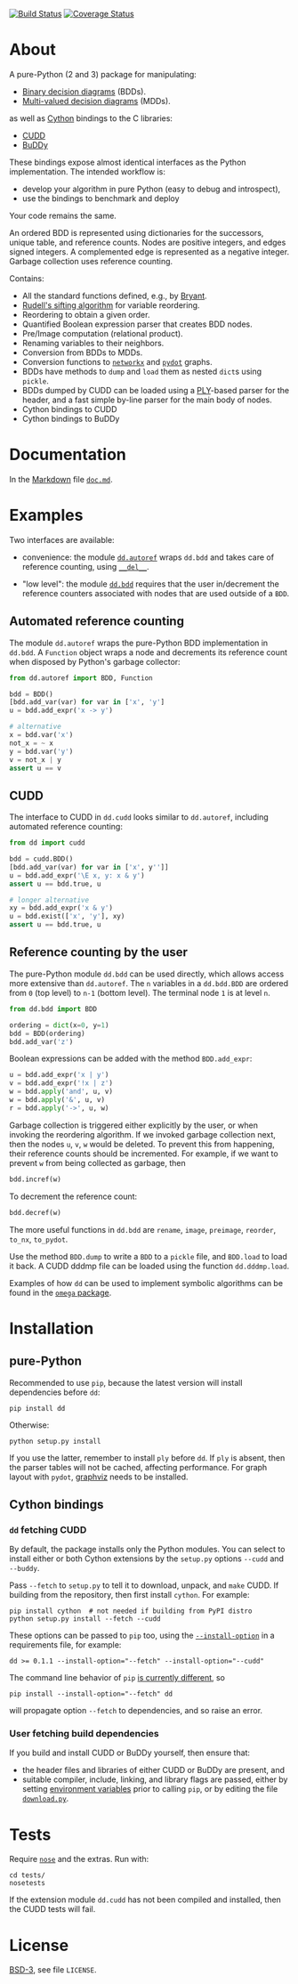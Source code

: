 [![Build Status][build_img]][travis]
[![Coverage Status][coverage]][coveralls]


About
=====

A pure-Python (2 and 3) package for manipulating:

- [Binary decision diagrams](https://en.wikipedia.org/wiki/Binary_decision_diagram) (BDDs).
- [Multi-valued decision diagrams](http://dx.doi.org/10.1109/ICCAD.1990.129849) (MDDs).

as well as [Cython](http://cython.org/) bindings to the C libraries:

- [CUDD](http://vlsi.colorado.edu/~fabio/CUDD/)
- [BuDDy](http://buddy.sourceforge.net)

These bindings expose almost identical interfaces as the Python implementation. The intended workflow is:

- develop your algorithm in pure Python (easy to debug and introspect),
- use the bindings to benchmark and deploy

Your code remains the same.

An ordered BDD is represented using dictionaries for the successors, unique table, and reference counts. Nodes are positive integers, and edges signed integers. A complemented edge is represented as a negative integer. Garbage collection uses reference counting.

Contains:

- All the standard functions defined, e.g., by [Bryant](https://www.cs.cmu.edu/~bryant/pubdir/ieeetc86.pdf).
- [Rudell's sifting algorithm](http://www.eecg.toronto.edu/~ece1767/project/rud.pdf) for variable reordering.
- Reordering to obtain a given order.
- Quantified Boolean expression parser that creates BDD nodes.
- Pre/Image computation (relational product).
- Renaming variables to their neighbors.
- Conversion from BDDs to MDDs.
- Conversion functions to [`networkx`](https://networkx.github.io/) and [`pydot`](https://pypi.python.org/pypi/pydot) graphs.
- BDDs have methods to `dump` and `load` them as nested `dict`s using `pickle`.
- BDDs dumped by CUDD can be loaded using a [PLY](https://github.com/dabeaz/ply/)-based parser for the header, and a fast simple by-line parser for the main body of nodes.
- Cython bindings to CUDD
- Cython bindings to BuDDy


Documentation
=============

In the [Markdown](https://en.wikipedia.org/wiki/Markdown) file [`doc.md`](https://github.com/johnyf/dd/blob/master/doc.md).


Examples
========

Two interfaces are available:

- convenience: the module [`dd.autoref`](https://github.com/johnyf/dd/blob/master/dd/autoref.py) wraps `dd.bdd` and takes care of reference counting, using [`__del__`](https://docs.python.org/2/reference/datamodel.html#object.__del__).

- "low level": the module [`dd.bdd`](https://github.com/johnyf/dd/blob/master/dd/bdd.py) requires that the user in/decrement the reference counters associated with nodes that are used outside of a `BDD`.


## Automated reference counting

The module `dd.autoref` wraps the pure-Python BDD implementation in `dd.bdd`.
A `Function` object wraps a node and decrements its reference count when disposed by Python's garbage collector:

```python
from dd.autoref import BDD, Function

bdd = BDD()
[bdd.add_var(var) for var in ['x', 'y']
u = bdd.add_expr('x -> y')

# alternative
x = bdd.var('x')
not_x = ~ x
y = bdd.var('y')
v = not_x | y
assert u == v
```


## CUDD

The interface to CUDD in `dd.cudd` looks similar to `dd.autoref`, including automated reference counting:

```python
from dd import cudd

bdd = cudd.BDD()
[bdd.add_var(var) for var in ['x', y'']]
u = bdd.add_expr('\E x, y: x & y')
assert u == bdd.true, u

# longer alternative
xy = bdd.add_expr('x & y')
u = bdd.exist(['x', 'y'], xy)
assert u == bdd.true, u
```


## Reference counting by the user

The pure-Python module `dd.bdd` can be used directly, which allows access more extensive than `dd.autoref`.
The `n` variables in a `dd.bdd.BDD` are ordered from `0` (top level) to `n-1` (bottom level). The terminal node `1` is at level `n`.

```python
from dd.bdd import BDD

ordering = dict(x=0, y=1)
bdd = BDD(ordering)
bdd.add_var('z')
```

Boolean expressions can be added with the method `BDD.add_expr`:

```python
u = bdd.add_expr('x | y')
v = bdd.add_expr('!x | z')
w = bdd.apply('and', u, v)
w = bdd.apply('&', u, v)
r = bdd.apply('->', u, w)
```

Garbage collection is triggered either explicitly by the user, or when invoking the reordering algorithm.
If we invoked garbage collection next, then the nodes `u`, `v`, `w` would be deleted. To prevent this from happening, their reference counts should be incremented. For example, if we want to prevent `w` from being collected as garbage, then

```python
bdd.incref(w)
```

To decrement the reference count:

```python
bdd.decref(w)
```

The more useful functions in `dd.bdd` are `rename`, `image`, `preimage`, `reorder`, `to_nx`, `to_pydot`.

Use the method `BDD.dump` to write a `BDD` to a `pickle` file, and `BDD.load` to load it back. A CUDD dddmp file can be loaded using the function `dd.dddmp.load`.

Examples of how `dd` can be used to implement symbolic algorithms can be found in the [`omega` package](https://github.com/johnyf/omega/blob/master/doc/doc.md).


Installation
============


## pure-Python

Recommended to use `pip`, because the latest version will install dependencies before `dd`:

```shell
pip install dd
```

Otherwise:

```shell
python setup.py install
```

If you use the latter, remember to install `ply` before `dd`.
If `ply` is absent, then the parser tables will not be cached, affecting performance.
For graph layout with `pydot`,
[graphviz](http://graphviz.org/) needs to be installed.


## Cython bindings


### `dd` fetching CUDD

By default, the package installs only the Python modules.
You can select to install either or both Cython extensions by the `setup.py` options `--cudd` and `--buddy`.

Pass `--fetch` to `setup.py` to tell it to download, unpack, and `make` CUDD.
If building from the repository, then first install `cython`.
For example:

```shell
pip install cython  # not needed if building from PyPI distro
python setup.py install --fetch --cudd
```

These options can be passed to `pip` too, using the [`--install-option`](https://pip.pypa.io/en/latest/reference/pip_install.html#per-requirement-overrides) in a requirements file, for example:

```
dd >= 0.1.1 --install-option="--fetch" --install-option="--cudd"
```

The command line behavior of `pip` [is currently different](https://github.com/pypa/pip/issues/1883), so

```shell
pip install --install-option="--fetch" dd
```

will propagate option `--fetch` to dependencies, and so raise an error.


### User fetching build dependencies

If you build and install CUDD or BuDDy yourself, then ensure that:

- the header files and libraries of either CUDD or BuDDy are present, and
- suitable compiler, include, linking, and library flags are passed, either by setting [environment variables](https://en.wikipedia.org/wiki/Environment_variable) prior to calling `pip`, or by editing the file [`download.py`](https://github.com/johnyf/dd/blob/master/download.py).


Tests
=====

Require [`nose`](https://pypi.python.org/pypi/nose) and the extras. Run with:

```shell
cd tests/
nosetests
```

If the extension module `dd.cudd` has not been compiled and installed, then the CUDD tests will fail.


License
=======
[BSD-3](http://opensource.org/licenses/BSD-3-Clause), see file `LICENSE`.


[build_img]: https://travis-ci.org/johnyf/dd.svg?branch=master
[travis]: https://travis-ci.org/johnyf/dd
[coverage]: https://coveralls.io/repos/johnyf/dd/badge.svg?branch=master
[coveralls]: https://coveralls.io/r/johnyf/dd?branch=master
